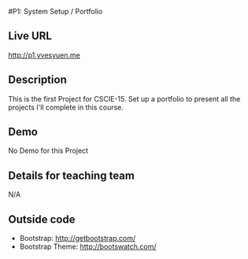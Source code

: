 #P1: System Setup / Portfolio 

## Live URL
<http://p1.yvesyuen.me>

## Description
This is the first Project for CSCIE-15. Set up a portfolio to present all the projects I'll complete in this course.

## Demo
No Demo for this Project 

## Details for teaching team
N/A

## Outside code
* Bootstrap: http://getbootstrap.com/
* Bootstrap Theme: http://bootswatch.com/